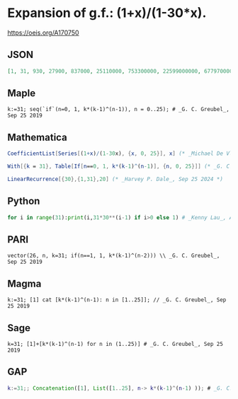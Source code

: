 # Expansion of g\.f\.: \(1\+x\)/\(1\-30\*x\)\.
https://oeis.org/A170750
## JSON
```JSON
[1, 31, 930, 27900, 837000, 25110000, 753300000, 22599000000, 677970000000, 20339100000000, 610173000000000, 18305190000000000, 549155700000000000, 16474671000000000000, 494240130000000000000, 14827203900000000000000, 444816117000000000000000]
```
## Maple
```Maple
k:=31; seq(`if`(n=0, 1, k*(k-1)^(n-1)), n = 0..25); # _G. C. Greubel_, Sep 25 2019
```
## Mathematica
```Mathematica
CoefficientList[Series[(1+x)/(1-30x), {x, 0, 25}], x] (* _Michael De Vlieger_, Aug 04 2017 *)
```
```Mathematica
With[{k = 31}, Table[If[n==0, 1, k*(k-1)^(n-1)], {n, 0, 25}]] (* _G. C. Greubel_, Sep 25 2019 *)
```
```Mathematica
LinearRecurrence[{30},{1,31},20] (* _Harvey P. Dale_, Sep 25 2024 *)
```
## Python
```Python
for i in range(31):print(i,31*30**(i-1) if i>0 else 1) # _Kenny Lau_, Aug 03 2017
```
## PARI
```PARI
vector(26, n, k=31; if(n==1, 1, k*(k-1)^(n-2))) \\ _G. C. Greubel_, Sep 25 2019
```
## Magma
```Magma
k:=31; [1] cat [k*(k-1)^(n-1): n in [1..25]]; // _G. C. Greubel_, Sep 25 2019
```
## Sage
```Sage
k=31; [1]+[k*(k-1)^(n-1) for n in (1..25)] # _G. C. Greubel_, Sep 25 2019
```
## GAP
```GAP
k:=31;; Concatenation([1], List([1..25], n-> k*(k-1)^(n-1) )); # _G. C. Greubel_, Sep 25 2019
```
